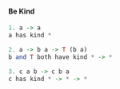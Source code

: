 #### Be Kind
```haskell
1. a -> a
a has kind *

2. a -> b a -> T (b a)
b and T both have kind * -> *

3. c a b -> c b a
c has kind * -> * -> *
```
